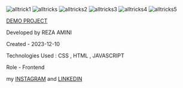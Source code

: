 

![alltrick1](https://github.com/rezaaminiweb/alltricks/assets/140278906/f762e986-543b-4e33-9da0-da5ddd36f8d8)
![alltricks](https://github.com/rezaaminiweb/alltricks/assets/140278906/46f8c988-2195-4c09-9a27-e926546ad191)
![alltricks2](https://github.com/rezaaminiweb/alltricks/assets/140278906/7e13f604-b0d0-4714-9665-01726a9b007f)
![alltricks3](https://github.com/rezaaminiweb/alltricks/assets/140278906/dcd27e34-380d-44bd-ba8e-595436d04a47)
![alltricks4](https://github.com/rezaaminiweb/alltricks/assets/140278906/e7dd24c1-3a08-4b0c-b414-aa6091611332)
![alltricks5](https://github.com/rezaaminiweb/alltricks/assets/140278906/d0ccacee-a267-419d-ac18-5b8aa44befea)





<a href="https://rezaaminiweb.github.io/alltricks/">DEMO PROJECT</a>

Developed by REZA AMINI

Created - 2023-12-10

Technologies Used :  CSS , HTML , JAVASCRIPT

Role - Frontend

my <a href="https://instagram.com/reza_web_design?igshid=NGVhN2U2NjQ0Yg==">INSTAGRAM</a> and <a href="https://www.linkedin.com/in/reza-amini-273386272?utm_source=share&utm_campaign=share_via&utm_content=profile&utm_medium=ios_app">LINKEDIN</a>
